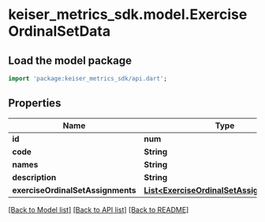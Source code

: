 # keiser_metrics_sdk.model.ExerciseOrdinalSetData

## Load the model package
```dart
import 'package:keiser_metrics_sdk/api.dart';
```

## Properties
Name | Type | Description | Notes
------------ | ------------- | ------------- | -------------
**id** | **num** |  | 
**code** | **String** |  | 
**names** | **String** |  | 
**description** | **String** |  | [optional] 
**exerciseOrdinalSetAssignments** | [**List&lt;ExerciseOrdinalSetAssignmentData&gt;**](ExerciseOrdinalSetAssignmentData.md) |  | [optional] 

[[Back to Model list]](../README.md#documentation-for-models) [[Back to API list]](../README.md#documentation-for-api-endpoints) [[Back to README]](../README.md)


